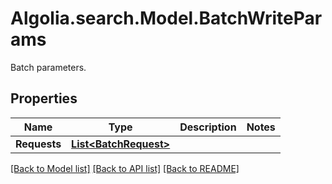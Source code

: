 # Algolia.search.Model.BatchWriteParams
Batch parameters.

## Properties

Name | Type | Description | Notes
------------ | ------------- | ------------- | -------------
**Requests** | [**List&lt;BatchRequest&gt;**](BatchRequest.md) |  | 

[[Back to Model list]](../README.md#documentation-for-models) [[Back to API list]](../README.md#documentation-for-api-endpoints) [[Back to README]](../README.md)

